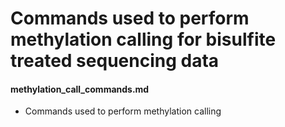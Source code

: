 # Commands used to perform methylation calling for bisulfite treated sequencing data

#### methylation_call_commands.md
* Commands used to perform methylation calling
